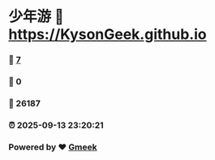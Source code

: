 # 少年游 :link: https://KysonGeek.github.io 
### :page_facing_up: [7](https://KysonGeek.github.io/tag.html) 
### :speech_balloon: 0 
### :hibiscus: 26187 
### :alarm_clock: 2025-09-13 23:20:21 
### Powered by :heart: [Gmeek](https://github.com/Meekdai/Gmeek)
